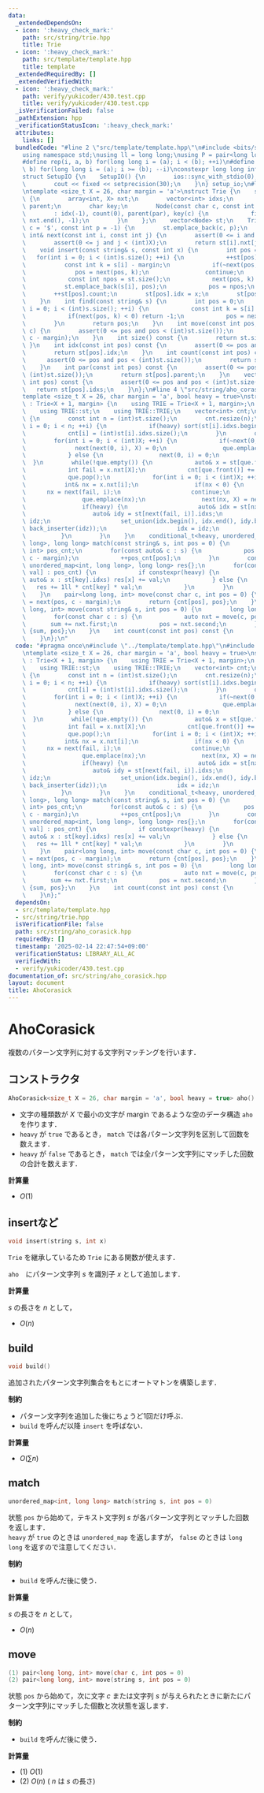 ```yaml
---
data:
  _extendedDependsOn:
  - icon: ':heavy_check_mark:'
    path: src/string/trie.hpp
    title: Trie
  - icon: ':heavy_check_mark:'
    path: src/template/template.hpp
    title: template
  _extendedRequiredBy: []
  _extendedVerifiedWith:
  - icon: ':heavy_check_mark:'
    path: verify/yukicoder/430.test.cpp
    title: verify/yukicoder/430.test.cpp
  _isVerificationFailed: false
  _pathExtension: hpp
  _verificationStatusIcon: ':heavy_check_mark:'
  attributes:
    links: []
  bundledCode: "#line 2 \"src/template/template.hpp\"\n#include <bits/stdc++.h>\n\
    using namespace std;\nusing ll = long long;\nusing P = pair<long long, long long>;\n\
    #define rep(i, a, b) for(long long i = (a); i < (b); ++i)\n#define rrep(i, a,\
    \ b) for(long long i = (a); i >= (b); --i)\nconstexpr long long inf = 4e18;\n\
    struct SetupIO {\n    SetupIO() {\n        ios::sync_with_stdio(0);\n        cin.tie(0);\n\
    \        cout << fixed << setprecision(30);\n    }\n} setup_io;\n#line 3 \"src/string/trie.hpp\"\
    \ntemplate <size_t X = 26, char margin = 'a'>\nstruct Trie {\n    struct Node\
    \ {\n        array<int, X> nxt;\n        vector<int> idxs;\n        int idx, count,\
    \ parent;\n        char key;\n        Node(const char c, const int par)\n    \
    \        : idx(-1), count(0), parent(par), key(c) {\n            fill(nxt.begin(),\
    \ nxt.end(), -1);\n        }\n    };\n    vector<Node> st;\n    Trie(const char\
    \ c = '$', const int p = -1) {\n        st.emplace_back(c, p);\n    }\n    inline\
    \ int& next(const int i, const int j) {\n        assert(0 <= i and i < (int)st.size());\n\
    \        assert(0 <= j and j < (int)X);\n        return st[i].nxt[j];\n    }\n\
    \    void insert(const string& s, const int x) {\n        int pos = 0;\n     \
    \   for(int i = 0; i < (int)s.size(); ++i) {\n            ++st[pos].count;\n \
    \           const int k = s[i] - margin;\n            if(~next(pos, k)) {\n  \
    \              pos = next(pos, k);\n                continue;\n            }\n\
    \            const int npos = st.size();\n            next(pos, k) = npos;\n \
    \           st.emplace_back(s[i], pos);\n            pos = npos;\n        }\n\
    \        ++st[pos].count;\n        st[pos].idx = x;\n        st[pos].idxs.emplace_back(x);\n\
    \    }\n    int find(const string& s) {\n        int pos = 0;\n        for(int\
    \ i = 0; i < (int)s.size(); ++i) {\n            const int k = s[i] - margin;\n\
    \            if(next(pos, k) < 0) return -1;\n            pos = next(pos, k);\n\
    \        }\n        return pos;\n    }\n    int move(const int pos, const char\
    \ c) {\n        assert(0 <= pos and pos < (int)st.size());\n        return next(pos,\
    \ c - margin);\n    }\n    int size() const {\n        return st.size();\n   \
    \ }\n    int idx(const int pos) const {\n        assert(0 <= pos and pos < (int)st.size());\n\
    \        return st[pos].idx;\n    }\n    int count(const int pos) const {\n  \
    \      assert(0 <= pos and pos < (int)st.size());\n        return st[pos].count;\n\
    \    }\n    int par(const int pos) const {\n        assert(0 <= pos and pos <\
    \ (int)st.size());\n        return st[pos].parent;\n    }\n    vector<int> idxs(const\
    \ int pos) const {\n        assert(0 <= pos and pos < (int)st.size());\n     \
    \   return st[pos].idxs;\n    }\n};\n#line 4 \"src/string/aho_corasick.hpp\"\n\
    template <size_t X = 26, char margin = 'a', bool heavy = true>\nstruct AhoCorasick\
    \ : Trie<X + 1, margin> {\n    using TRIE = Trie<X + 1, margin>;\n    using TRIE::next;\n\
    \    using TRIE::st;\n    using TRIE::TRIE;\n    vector<int> cnt;\n    void build()\
    \ {\n        const int n = (int)st.size();\n        cnt.resize(n);\n        for(int\
    \ i = 0; i < n; ++i) {\n            if(heavy) sort(st[i].idxs.begin(), st[i].idxs.end());\n\
    \            cnt[i] = (int)st[i].idxs.size();\n        }\n        queue<int> que;\n\
    \        for(int i = 0; i < (int)X; ++i) {\n            if(~next(0, i)) {\n  \
    \              next(next(0, i), X) = 0;\n                que.emplace(next(0, i));\n\
    \            } else {\n                next(0, i) = 0;\n            }\n      \
    \  }\n        while(!que.empty()) {\n            auto& x = st[que.front()];\n\
    \            int fail = x.nxt[X];\n            cnt[que.front()] += cnt[fail];\n\
    \            que.pop();\n            for(int i = 0; i < (int)X; ++i) {\n     \
    \           int& nx = x.nxt[i];\n                if(nx < 0) {\n              \
    \      nx = next(fail, i);\n                    continue;\n                }\n\
    \                que.emplace(nx);\n                next(nx, X) = next(fail, i);\n\
    \                if(heavy) {\n                    auto& idx = st[nx].idxs;\n \
    \                   auto& idy = st[next(fail, i)].idxs;\n                    vector<int>\
    \ idz;\n                    set_union(idx.begin(), idx.end(), idy.begin(), idy.end(),\
    \ back_inserter(idz));\n                    idx = idz;\n                }\n  \
    \          }\n        }\n    }\n    conditional_t<heavy, unordered_map<int, long\
    \ long>, long long> match(const string& s, int pos = 0) {\n        unordered_map<int,\
    \ int> pos_cnt;\n        for(const auto& c : s) {\n            pos = next(pos,\
    \ c - margin);\n            ++pos_cnt[pos];\n        }\n        conditional_t<heavy,\
    \ unordered_map<int, long long>, long long> res{};\n        for(const auto& [key,\
    \ val] : pos_cnt) {\n            if constexpr(heavy) {\n                for(const\
    \ auto& x : st[key].idxs) res[x] += val;\n            } else {\n             \
    \   res += 1ll * cnt[key] * val;\n            }\n        }\n        return res;\n\
    \    }\n    pair<long long, int> move(const char c, int pos = 0) {\n        pos\
    \ = next(pos, c - margin);\n        return {cnt[pos], pos};\n    }\n    pair<long\
    \ long, int> move(const string& s, int pos = 0) {\n        long long sum = 0;\n\
    \        for(const char c : s) {\n            auto nxt = move(c, pos);\n     \
    \       sum += nxt.first;\n            pos = nxt.second;\n        }\n        return\
    \ {sum, pos};\n    }\n    int count(const int pos) const {\n        return cnt[pos];\n\
    \    }\n};\n"
  code: "#pragma once\n#include \"../template/template.hpp\"\n#include \"./trie.hpp\"\
    \ntemplate <size_t X = 26, char margin = 'a', bool heavy = true>\nstruct AhoCorasick\
    \ : Trie<X + 1, margin> {\n    using TRIE = Trie<X + 1, margin>;\n    using TRIE::next;\n\
    \    using TRIE::st;\n    using TRIE::TRIE;\n    vector<int> cnt;\n    void build()\
    \ {\n        const int n = (int)st.size();\n        cnt.resize(n);\n        for(int\
    \ i = 0; i < n; ++i) {\n            if(heavy) sort(st[i].idxs.begin(), st[i].idxs.end());\n\
    \            cnt[i] = (int)st[i].idxs.size();\n        }\n        queue<int> que;\n\
    \        for(int i = 0; i < (int)X; ++i) {\n            if(~next(0, i)) {\n  \
    \              next(next(0, i), X) = 0;\n                que.emplace(next(0, i));\n\
    \            } else {\n                next(0, i) = 0;\n            }\n      \
    \  }\n        while(!que.empty()) {\n            auto& x = st[que.front()];\n\
    \            int fail = x.nxt[X];\n            cnt[que.front()] += cnt[fail];\n\
    \            que.pop();\n            for(int i = 0; i < (int)X; ++i) {\n     \
    \           int& nx = x.nxt[i];\n                if(nx < 0) {\n              \
    \      nx = next(fail, i);\n                    continue;\n                }\n\
    \                que.emplace(nx);\n                next(nx, X) = next(fail, i);\n\
    \                if(heavy) {\n                    auto& idx = st[nx].idxs;\n \
    \                   auto& idy = st[next(fail, i)].idxs;\n                    vector<int>\
    \ idz;\n                    set_union(idx.begin(), idx.end(), idy.begin(), idy.end(),\
    \ back_inserter(idz));\n                    idx = idz;\n                }\n  \
    \          }\n        }\n    }\n    conditional_t<heavy, unordered_map<int, long\
    \ long>, long long> match(const string& s, int pos = 0) {\n        unordered_map<int,\
    \ int> pos_cnt;\n        for(const auto& c : s) {\n            pos = next(pos,\
    \ c - margin);\n            ++pos_cnt[pos];\n        }\n        conditional_t<heavy,\
    \ unordered_map<int, long long>, long long> res{};\n        for(const auto& [key,\
    \ val] : pos_cnt) {\n            if constexpr(heavy) {\n                for(const\
    \ auto& x : st[key].idxs) res[x] += val;\n            } else {\n             \
    \   res += 1ll * cnt[key] * val;\n            }\n        }\n        return res;\n\
    \    }\n    pair<long long, int> move(const char c, int pos = 0) {\n        pos\
    \ = next(pos, c - margin);\n        return {cnt[pos], pos};\n    }\n    pair<long\
    \ long, int> move(const string& s, int pos = 0) {\n        long long sum = 0;\n\
    \        for(const char c : s) {\n            auto nxt = move(c, pos);\n     \
    \       sum += nxt.first;\n            pos = nxt.second;\n        }\n        return\
    \ {sum, pos};\n    }\n    int count(const int pos) const {\n        return cnt[pos];\n\
    \    }\n};"
  dependsOn:
  - src/template/template.hpp
  - src/string/trie.hpp
  isVerificationFile: false
  path: src/string/aho_corasick.hpp
  requiredBy: []
  timestamp: '2025-02-14 22:47:54+09:00'
  verificationStatus: LIBRARY_ALL_AC
  verifiedWith:
  - verify/yukicoder/430.test.cpp
documentation_of: src/string/aho_corasick.hpp
layout: document
title: AhoCorasick
---
```


# AhoCorasick

複数のパターン文字列に対する文字列マッチングを行います．

## コンストラクタ
```cpp
AhoCorasick<size_t X = 26, char margin = 'a', bool heavy = true> aho()
```

- 文字の種類数が $X$ で最小の文字が $\mathrm{margin}$ であるような空のデータ構造 `aho` を作ります．
- `heavy` が `true` であるとき， `match` では各パターン文字列を区別して回数を数えます．
- `heavy` が `false` であるとき， `match` では全パターン文字列にマッチした回数の合計を数えます．

**計算量**

- $O(1)$

## insertなど
```cpp
void insert(string s, int x)
```

`Trie` を継承しているため `Trie` にある関数が使えます．

`aho`　にパターン文字列 $s$ を識別子 $x$ として追加します．

**計算量**

$s$ の長さを $n$ として，

- $O(n)$

## build
```cpp
void build()
```

追加されたパターン文字列集合をもとにオートマトンを構築します．

**制約**

- パターン文字列を追加した後にちょうど1回だけ呼ぶ．
- `build` を呼んだ以降 `insert` を呼ばない．

**計算量**

- $O(\sum n)$

## match

```cpp
unordered_map<int, long long> match(string s, int pos = 0)
```

状態 `pos` から始めて，テキスト文字列 $s$ が各パターン文字列とマッチした回数を返します．<br>
`heavy` が `true` のときは `unordered_map` を返しますが， `false` のときは `long long` を返すので注意してください．

**制約**

- `build` を呼んだ後に使う．

**計算量**

$s$ の長さを $n$ として，

- $O(n)$

## move

```cpp
(1) pair<long long, int> move(char c, int pos = 0)
(2) pair<long long, int> move(string s, int pos = 0)
```

状態 `pos` から始めて，次に文字 $c$ または文字列 $s$ が与えられたときに新たにパターン文字列にマッチした個数と次状態を返します．

**制約**

- `build` を呼んだ後に使う．

**計算量**

- (1) $O(1)$
- (2) $O(n)$ ( $n$ は $s$ の長さ)